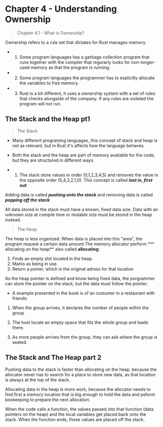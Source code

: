 # Chapter 4 - Understanding Ownership

> Chapter 4.1 - What is Ownership?

Ownership refers to a rule set that dictates for Rust manages memory.

- 1. Some program languages has a garbage collection program that runs together with the compiler that regurarly looks for non-longer-used memory as that the program is running.

- 2. Some program languages the programmer has to explicitly allocate the variables to free memory.

- 3. Rust is a bit different, it uses a ownership system with a set of rules that checks alongside of the company. If any rules are violeted the program will not run.

## The Stack and the Heap pt1

> The Stack

- Many different programing languages, this concept of stack and heap is not as relevant, but in Rust it's affects how the language behaves.

- Both the stack and the heap are part of memory avaliable for the code, but they are structured in different ways.

- 1. The stack store values in order (0,1,2,3,4,5) and removes the value in the opposite order (5,4,3,2,1,0). This concept is called ***last in, first out***.

Adding data  is called ***pushing onto the stack*** and removing data is called ***popping off the stack***.

All data stored in the stack must have a known, fixed data size. Data with an unknown size at compile time or mutable size must be stored in the heap instead.

> The Heap

The heap is less organized. When data is placed into this "area", the program request a certain data amount.The memory allocator perform *** allocating on the heap** also called **allocating**:

1. Finds an empty slot located in the heap.
2. Marks as being in use.
3. Return a poiner, which is the original adress for that location

As the heap pointer is defined and know being fixed data, the porgrammer can store the pointer on the stack, but the data must follow the pointer.

- A example presented in the book is of an costumer in a restaurant with friends:

1. When the group arrives, it declares the number of people within the group

2. The host locate an empty space that fits the whole group and leads there.

3. As more people arrives from the group, they can ask where the group is seated.

## The Stack and The Heap part 2


Pushing data to the stack is faster than allocating on the heap, because the allocator never has to search for a place to store new data, as that location is always at the top of the stack.

Allocating data in the heap is more work, because the allocator needs to find first a memory location that is big enough to hold the data and peform bookeeping to prepare the next allocation.

When the code calls a function, the values passed into that function (data pointers on the heap) and the local variables get placed back onto the stack. When the function ends, these values are placed off the stack.
